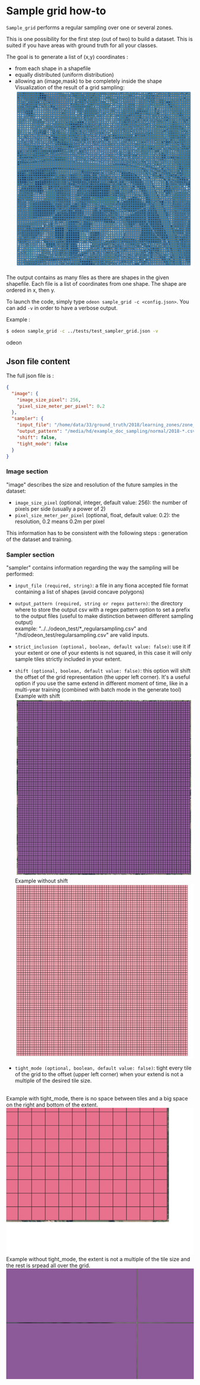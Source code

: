 # Sample grid how-to

`Sample_grid` performs a regular sampling over one or several zones.

This is one possibility for the first step (out of two) to build a dataset. This is suited if you have areas with ground truth for all your classes.   

The goal is to generate a list of (x,y) coordinates :
* from each shape in a shapefile
* equally distributed (uniform distribution)
* allowing an (image,mask) to be completely inside the shape  
Visualization of the result of a grid sampling: ![](assets/sample_grid_normal_3.png?raw=true)

The output contains as many files as there are shapes in the given shapefile. Each file is a list of coordinates from one shape.
The shape are ordered in x, then y.


To launch the code, simply type `odeon sample_grid -c <config.json>`. You can add `-v` in order to have a verbose output.

Example :
```bash
$ odeon sample_grid -c ../tests/test_sampler_grid.json -v 
```
odeon

## Json file content

The full json file is :

```json
{
  "image": {
    "image_size_pixel": 256,
    "pixel_size_meter_per_pixel": 0.2
  },
  "sampler": {
    "input_file": "/home/data/33/ground_truth/2018/learning_zones/zone_all.shp",
    "output_pattern": "/media/hd/example_doc_sampling/normal/2018-*.csv",
    "shift": false,
    "tight_mode": false
  }
}
```

###  Image section

"image" describes the size and resolution of the future samples in the dataset:
* `image_size_pixel` (optional, integer, default value: 256): the number of pixels per side (usually a power of 2)
*  `pixel_size_meter_per_pixel` (optional, float, default value: 0.2): the resolution, 0.2 means 0.2m per pixel

This information has to be consistent with the following steps : generation of the dataset and training.

###  Sampler section

"sampler" contains information regarding the way the sampling will be performed:
* `input_file (required, string)`: a file in any fiona accepted file format containing a list of shapes (avoid concave polygons)
* `output_pattern (required, string or regex pattern)`: the directory where to store the output csv with a regex
    pattern option to set a prefix to the output files (useful to make distinction between different sampling output)
    <br/>example: "../../odeon_test/*_regularsampling.csv" and "/hd/odeon_test/regularsampling.csv" are valid inputs.
* `strict_inclusion (optional, boolean, default value: false)`: use it if your extent or one of your extents is not squared, in this case 
it will only sample tiles strictly included in your extent.
* `shift (optional, boolean, default value: false)`:  this option will shift 
the offset of the grid representation (the upper left corner). It's a useful option if you use the same extend in different moment of time, 
like in a multi-year training (combined with batch mode in the generate tool)
<br/>Example with shift <br/>![](assets/sample_grid_shift.png?raw=true)
<br/> Example without shift <br/>![](assets/sample_grid_normal.png?raw=true)

* `tight_mode (optional, boolean, default value: false)`: tight every tile of the grid to the offset (upper left corner)
when your extend is not a multiple of the desired tile size.

<br/>Example with tight_mode, there is no  space between tiles and a big space on the right and bottom of the extent.<br/>![](assets/sample_grid_tight_mode.png?raw=true)
<br/> Example without tight_mode, the extent is not a multiple of the tile size and the rest is srpead all over the grid. <br/>![](assets/sample_grid_not_tight.png?raw=true)
